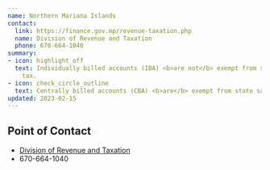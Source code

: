 ```yaml
---
name: Northern Mariana Islands
contact:
  link: https://finance.gov.mp/revenue-taxation.php
  name: Division of Revenue and Taxation
  phone: 670-664-1040
summary:
- icon: highlight_off
  text: Individually billed accounts (IBA) <b>are not</b> exempt from state sales
    tax.
- icon: check_circle_outline
  text: Centrally billed accounts (CBA) <b>are</b> exempt from state sales tax.
updated: 2023-02-15
---
```


## Point of Contact
- [Division of Revenue and Taxation](https://finance.gov.mp/revenue-taxation.php)
- 670-664-1040